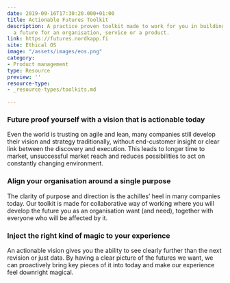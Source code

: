 ```yaml
---
date: 2019-09-16T17:30:20.000+01:00
title: Actionable Futures Toolkit
description: A practice proven toolkit made to work for you in building and aligning
  a future for an organisation, service or a product.
link: https://futures.nordkapp.fi
site: Ethical OS
image: "/assets/images/eos.png"
category:
- Product management
type: Resource
preview: ''
resource-type:
- _resource-types/toolkits.md

---
```

### Future proof yourself with a vision that is actionable today

Even the world is trusting on agile and lean, many companies still develop their vision and strategy traditionally, without end-customer insight or clear link between the discovery and execution. This leads to longer time to market, unsuccessful market reach and reduces possibilities to act on constantly changing environment.

### Align your organisation around a single purpose

The clarity of purpose and direction is the achilles’ heel in many companies today. Our toolkit is made for collaborative way of working where you will develop the future you as an organisation want (and need), together with everyone who will be affected by it.

### Inject the right kind of magic to your experience

An actionable vision gives you the ability to see clearly further than the next revision or just data. By having a clear picture of the futures we want, we can proactively bring key pieces of it into today and make our experience feel downright magical.